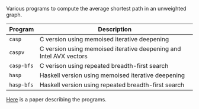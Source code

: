 Various programs to compute the average shortest path in an unweighted
graph.

Program    | Description
---------- | -----------
`casp`     | C version using memoised iterative deepening
`caspv`    | C version using memoised iterative deepening and Intel AVX vectors
`casp-bfs` | C verison using repeated breadth-first search
`hasp`     | Haskell version using memoised iterative deepening
`hasp-bfs` | Haskell version using repeated breadth-first search

[Here](asp-draft.pdf) is a paper describing the programs.

